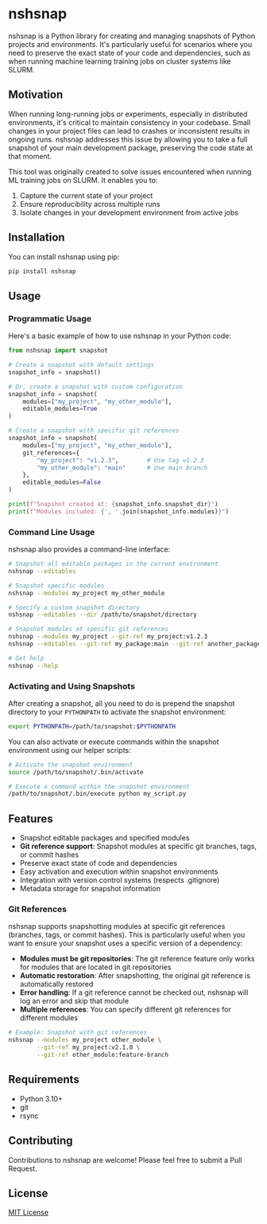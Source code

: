 # nshsnap

nshsnap is a Python library for creating and managing snapshots of Python projects and environments. It's particularly useful for scenarios where you need to preserve the exact state of your code and dependencies, such as when running machine learning training jobs on cluster systems like SLURM.

## Motivation

When running long-running jobs or experiments, especially in distributed environments, it's critical to maintain consistency in your codebase. Small changes in your project files can lead to crashes or inconsistent results in ongoing runs. nshsnap addresses this issue by allowing you to take a full snapshot of your main development package, preserving the code state at that moment.

This tool was originally created to solve issues encountered when running ML training jobs on SLURM. It enables you to:

1. Capture the current state of your project
2. Ensure reproducibility across multiple runs
3. Isolate changes in your development environment from active jobs

## Installation

You can install nshsnap using pip:

```bash
pip install nshsnap
```

## Usage

### Programmatic Usage

Here's a basic example of how to use nshsnap in your Python code:

```python
from nshsnap import snapshot

# Create a snapshot with default settings
snapshot_info = snapshot()

# Or, create a snapshot with custom configuration
snapshot_info = snapshot(
    modules=["my_project", "my_other_module"],
    editable_modules=True
)

# Create a snapshot with specific git references
snapshot_info = snapshot(
    modules=["my_project", "my_other_module"],
    git_references={
        "my_project": "v1.2.3",        # Use tag v1.2.3
        "my_other_module": "main"      # Use main branch
    },
    editable_modules=False
)

print(f"Snapshot created at: {snapshot_info.snapshot_dir}")
print(f"Modules included: {', '.join(snapshot_info.modules)}")
```

### Command Line Usage

nshsnap also provides a command-line interface:

```bash
# Snapshot all editable packages in the current environment
nshsnap --editables

# Snapshot specific modules
nshsnap --modules my_project my_other_module

# Specify a custom snapshot directory
nshsnap --editables --dir /path/to/snapshot/directory

# Snapshot modules at specific git references
nshsnap --modules my_project --git-ref my_project:v1.2.3
nshsnap --editables --git-ref my_package:main --git-ref another_package:develop

# Get help
nshsnap --help
```

### Activating and Using Snapshots

After creating a snapshot, all you need to do is prepend the snapshot directory to your `PYTHONPATH` to activate the snapshot environment:

```bash
export PYTHONPATH=/path/to/snapshot:$PYTHONPATH
```

You can also activate or execute commands within the snapshot environment using our helper scripts:

```bash
# Activate the snapshot environment
source /path/to/snapshot/.bin/activate

# Execute a command within the snapshot environment
/path/to/snapshot/.bin/execute python my_script.py
```

## Features

- Snapshot editable packages and specified modules
- **Git reference support**: Snapshot modules at specific git branches, tags, or commit hashes
- Preserve exact state of code and dependencies
- Easy activation and execution within snapshot environments
- Integration with version control systems (respects .gitignore)
- Metadata storage for snapshot information

### Git References

nshsnap supports snapshotting modules at specific git references (branches, tags, or commit hashes). This is particularly useful when you want to ensure your snapshot uses a specific version of a dependency:

- **Modules must be git repositories**: The git reference feature only works for modules that are located in git repositories
- **Automatic restoration**: After snapshotting, the original git reference is automatically restored
- **Error handling**: If a git reference cannot be checked out, nshsnap will log an error and skip that module
- **Multiple references**: You can specify different git references for different modules

```bash
# Example: Snapshot with git references
nshsnap --modules my_project other_module \
        --git-ref my_project:v2.1.0 \
        --git-ref other_module:feature-branch
```

## Requirements

- Python 3.10+
- git
- rsync

## Contributing

Contributions to nshsnap are welcome! Please feel free to submit a Pull Request.

## License

[MIT License](LICENSE)

